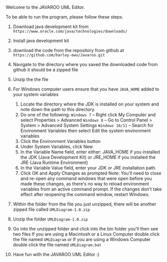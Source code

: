 Welcome to the JAVAROO UML Editor.

To be able to run the program, please follow these steps. 

1. Download java development kit from `https://www.oracle.com/java/technologies/downloads/`

2. Install java development kit

3. download the code from the repository from github at `https://github.com/harley-ewu/Javaroo.git`

4.  Navigate to the directory where you saved the downloaded code from github it should be a zipped file

5. Unzip the the file

6. For Windows computer users ensure that you have `JAVA_HOME` added to your system variables
   1. Locate the directory where the JDK is installed on your system and note down the path to this directory.
   2. Do one of the following:
            `Windows 7` – Right click My Computer and select Properties > Advanced
            `Windows 8` – Go to Control Panel > System > Advanced System Settings
            `Windows 10/11` – Search for Environment Variables then select Edit the system environment variables
   3. Click the Environment Variables button
   4. Under System Variables, click New
   5. In the Variable Name field, enter either:
            JAVA_HOME if you installed the JDK (Java Development Kit)
                  or
            JRE_HOME if you installed the JRE (Java Runtime Environment)
   6. In the Variable Value field, enter your JDK or JRE installation path.
   7. Click OK and Apply Changes as prompted
      Note: You'll need to close and re-open any command windows that were open before you made these changes,
      as there's no way to reload environment variables from an active command prompt. If the changes don't take
      effect after reopening the command window, restart Windows.

7. Within the folder from the file you just unzipped, there will be another zipped file called `UMLDiagram-1.0.zip`

8. Unzip the folder `UMLDiagram-1.0.zip`

9. Go into the unzipped folder and click into the bin folder you'll then see two files
         If you are using a Macintosh or a Linux Computer double click the file named `UMLDiagram`
            or
         If you are using a Windows Computer double click the file named `UMLDiagram.bat`

10. Have fun with the JAVAROO UML Editor :)
